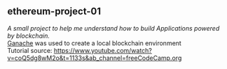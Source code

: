 ## ethereum-project-01  
*A small project to help me understand how to build Applications powered by blockchain.*   
[Ganache](https://trufflesuite.com/ganache) was used to create a local blockchain environment  
Tutorial source: https://www.youtube.com/watch?v=coQ5dg8wM2o&t=1133s&ab_channel=freeCodeCamp.org
